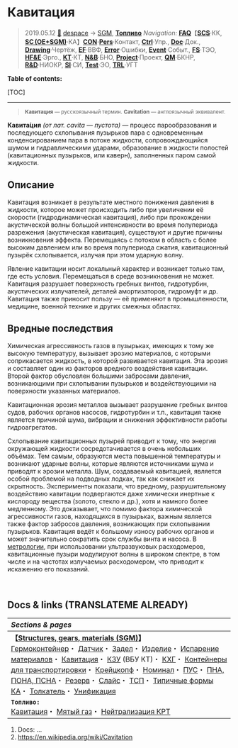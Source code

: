 # Кавитация
> 2019.05.12 [🚀](../../index/index.md) [despace](index.md) → [SGM](sc.md), **[Топливо](ps.md)**
> *Navigation:*
> **[FAQ](faq.md)**【**[SCS](scs.md)**·КК, **[SC (OE+SGM)](sc.md)**·КА】**[CON](contact.md)·[Pers](person.md)**·Контакт, **[Ctrl](control.md)**·Упр., **[Doc](doc.md)**·Док., **[Drawing](drawing.md)**·Чертёж, **[EF](ef.md)**·ВВФ, **[Error](error.md)**·Ошибки, **[Event](event.md)**·Событ., **[FS](fs.md)**·ТЭО, **[HF&E](hfe.md)**·Эрго., **[KT](kt.md)**·КТ, **[N&B](nnb.md)**·БНО, **[Project](project.md)**·Проект, **[QM](qm.md)**·БКНР, **[R&D](rnd.md)**·НИОКР, **[SI](si.md)**·СИ, **[Test](test.md)**·ЭО, **[TRL](trl.md)**·УГТ

**Table of contents:**

[TOC]

---

> <small>**Кавитация** — русскоязычный термин. **Cavitation** — англоязычный эквивалент.</small>

**Кавита́ция** *(от лат. cavita — пустота)* — процесс парообразования и последующего схлопывания пузырьков пара с одновременным конденсированием пара в потоке жидкости, сопровождающийся шумом и гидравлическими ударами, образование в жидкости полостей (кавитационных пузырьков, или каверн), заполненных паром самой жидкости.



## Описание
Кавитация возникает в результате местного понижения давления в жидкости, которое может происходить либо при увеличении её скорости (гидродинамическая кавитация), либо при прохождении акустической волны большой интенсивности во время полупериода разрежения (акустическая кавитация), существуют и другие причины возникновения эффекта. Перемещаясь с потоком в область с более высоким давлением или во время полупериода сжатия, кавитационный пузырёк схлопывается, излучая при этом ударную волну.

Явление кавитации носит локальный характер и возникает только там, где есть условия. Перемещаться в среде возникновения не может. Кавитация разрушает поверхность гребных винтов, гидротурбин, акустических излучателей, деталей амортизаторов, гидромуфт и др. Кавитация также приносит пользу — её применяют в промышленности, медицине, военной технике и других смежных областях.



## Вредные последствия
Химическая агрессивность газов в пузырьках, имеющих к тому же высокую температуру, вызывает эрозию материалов, с которыми соприкасается жидкость, в которой развивается кавитация. Эта эрозия и составляет один из факторов вредного воздействия кавитации. Второй фактор обусловлен большими забросами давления, возникающими при схлопывании пузырьков и воздействующими на поверхности указанных материалов.

Кавитационная эрозия металлов вызывает разрушение гребных винтов судов, рабочих органов насосов, гидротурбин и т.п., кавитация также является причиной шума, вибрации и снижения эффективности работы гидроагрегатов.

Схлопывание кавитационных пузырей приводит к тому, что энергия окружающей жидкости сосредотачивается в очень небольших объёмах. Тем самым, образуются места повышенной температуры и возникают ударные волны, которые являются источниками шума и приводят к эрозии металла. Шум, создаваемый кавитацией, является особой проблемой на подводных лодках, так как снижает их скрытность. Эксперименты показали, что вредному, разрушительному воздействию кавитации подвергаются даже химически инертные к кислороду вещества (золото, стекло и др.), хотя и намного более медленному. Это доказывает, что помимо фактора химической агрессивности газов, находящихся в пузырьках, важным является также фактор забросов давления, возникающих при схлопывании пузырьков. Кавитация ведёт к большому износу рабочих органов и может значительно сократить срок службы винта и насоса. В [метрологии](metrology.md), при использовании ультразвуковых расходомеров, кавитационные пузыри модулируют волны в широком спектре, в том числе и на частотах излучаемых расходомером, что приводит к искажению его показаний.



<p style="page-break-after:always"> </p>

## Docs & links (TRANSLATEME ALREADY)
|*Sections & pages*|
|:-|
|**【[Structures, gears, materials (SGM)](sc.md)】**<br> [Гермоконтейнер](гермоконтейнер.md)・ [Датчик](sensor.md)・ [Задел](margin.md)・ [Изделие](unit.md)・ [Испарение материалов](matc.md)・ [Кавитация](cavitation.md)・ [КЗУ](cinu.md) (ВБУ КТ)・ [КХГ](cgs.md)・ [Контейнеры для транспортировки](ship_contain.md)・ [Крейцкопф](crosshead.md)・ [Номинал](nominal.md)・ [ПУС](lag.md)・ [ПНА, ПОНА, ПСНА](devd.md)・ [Резерв](reserve.md)・ [Слайс](слайс.md)・ [ТСП](tsp.md)・ [Типичные формы КА](sc.md)・ [Толкатель](толкатель.md)・ [Унификация](commonality.md)|
|**`Топливо:`**<br> [Кавитация](cavitation.md)・ [Мятый газ](exhsteam.md)・ [Нейтрализация КРТ](нейтрализация_крт.md)|

   1. Docs: …
   1. <https://en.wikipedia.org/wiki/Cavitation>
